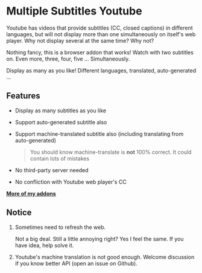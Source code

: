 # Multiple Subtitles Youtube

Youtube has videos that provide subtitles (CC, closed captions) in different languages, but will not display more than one simultaneously on itself's web player. Why not display several at the same time? Why not? 

Nothing fancy, this is a browser addon that works! Watch with two subtitles on. Even more, three, four, five ... Simultaneously.

Display as many as you like! Different languages, translated, auto-generated ...

## Features

- Display as many subtitles as you like

- Support auto-generated subtitle also

- Support machine-translated subtitle also (including translating from auto-generated)
  
  > You should know machine-translate is **not** 100% correct. It could contain lots of mistakes

- No third-party server needed

- No confliction with Youtube web player's CC

[**More of my addons**](https://garywill.github.io)

## Notice

1. Sometimes need to refresh the web.
   
   Not a big deal. Still a little annoying right? Yes I feel the same. If you have idea, help solve it.
2. Youtube's machine translation is not good enough. Welcome discussion if you know better API (open an issue on Github).

